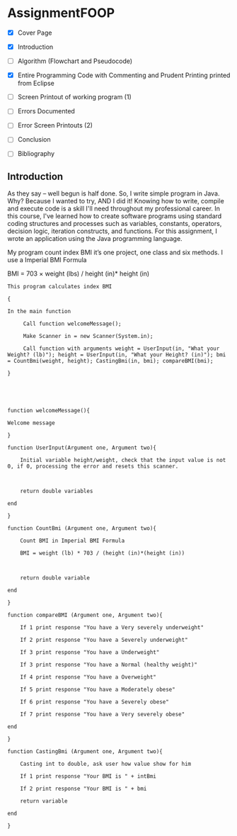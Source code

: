 # AssignmentFOOP



- [X] Cover Page

- [X] Introduction

- [ ] Algorithm (Flowchart and Pseudocode)

- [X] Entire Programming Code with Commenting and Prudent Printing printed from Eclipse

- [ ] Screen Printout of working program (1)

- [ ] Errors Documented

- [ ] Error Screen Printouts (2) 

- [ ] Conclusion

- [ ] Bibliography

## Introduction

As they say – well begun is half done.  So, I write simple program in Java. Why? Because I wanted to try, AND I did it! Knowing how to write, compile and execute code is a skill I'll need throughout my professional career. In this course, I've learned how to create software programs using standard coding structures and processes such as variables, constants, operators, decision logic, iteration constructs, and functions. For this assignment, I wrote an application using the Java programming language. 

My program count index BMI it’s one project, one class and six methods. I use a Imperial BMI Formula 

BMI = 703 × weight (lbs) / height (in)* height (in) 

```
This program calculates index BMI 

{ 

In the main function 

     Call function welcomeMessage(); 

     Make Scanner in = new Scanner(System.in); 

     Call function with arguments weight = UserInput(in, "What your Weight? (lb)"); height = UserInput(in, "What your Height? (in)"); bmi = CountBmi(weight, height); CastingBmi(in, bmi); compareBMI(bmi);      

} 

 

   

function welcomeMessage(){ 

Welcome message 

} 

function UserInput(Argument one, Argument two){ 

    Initial variable height/weight, check that the input value is not 0, if 0, processing the error and resets this scanner. 

   

    return double variables 

end 

} 

function CountBmi (Argument one, Argument two){ 

    Count BMI in Imperial BMI Formula 

    BMI = weight (lb) * 703 / (height (in)*(height (in)) 

   

    return double variable 

end 

} 

function compareBMI (Argument one, Argument two){ 

    If 1 print response "You have a Very severely underweight" 

    If 2 print response "You have a Severely underweight" 

    If 3 print response "You have a Underweight" 

    If 3 print response "You have a Normal (healthy weight)" 

    If 4 print response "You have a Overweight" 

    If 5 print response "You have a Moderately obese" 

    If 6 print response "You have a Severely obese" 

    If 7 print response "You have a Very severely obese"  

end 

} 

function CastingBmi (Argument one, Argument two){ 

    Casting int to double, ask user how value show for him 

    If 1 print response "Your BMI is " + intBmi 

    If 2 print response "Your BMI is " + bmi 

    return variable 

end 

} 
```